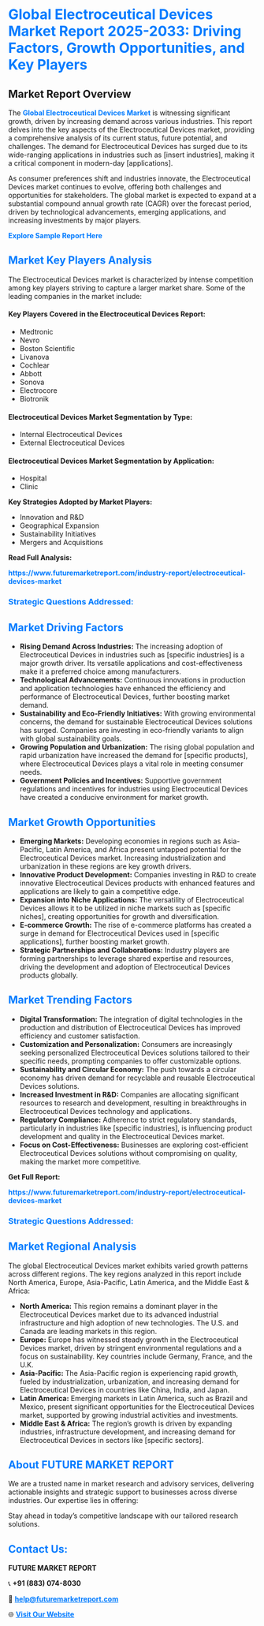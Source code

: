 <h1 style="color: #007BFF;">Global Electroceutical Devices Market Report 2025-2033: Driving Factors, Growth Opportunities, and Key Players</h1>

<section id="overview">
<h2>Market Report Overview</h2>
<p>The <a href="https://www.futuremarketreport.com/industry-report/electroceutical-devices-market" style="color: #007BFF; text-decoration: none;"><strong>Global Electroceutical Devices Market</strong></a> is witnessing significant growth, driven by increasing demand across various industries. This report delves into the key aspects of the Electroceutical Devices market, providing a comprehensive analysis of its current status, future potential, and challenges. The demand for Electroceutical Devices has surged due to its wide-ranging applications in industries such as [insert industries], making it a critical component in modern-day [applications].</p>
<p>As consumer preferences shift and industries innovate, the Electroceutical Devices market continues to evolve, offering both challenges and opportunities for stakeholders. The global market is expected to expand at a substantial compound annual growth rate (CAGR) over the forecast period, driven by technological advancements, emerging applications, and increasing investments by major players.</p>
</section>

<section id="overview">
<p><a href="https://www.futuremarketreport.com/request-sample/reportId=55793" style="color: #007BFF; text-decoration: none;"><strong>Explore Sample Report Here</strong></a></p>
</section>

<section id="key-players">
<h2 style="color: #007BFF;">Market Key Players Analysis</h2>
<p>The Electroceutical Devices market is characterized by intense competition among key players striving to capture a larger market share. Some of the leading companies in the market include:</p>
<h4>Key Players Covered in the Electroceutical Devices Report:</h4>
<ul><li>Medtronic</li><li>Nevro</li><li>Boston Scientific</li><li>Livanova</li><li>Cochlear</li><li>Abbott</li><li>Sonova</li><li>Electrocore</li><li>Biotronik</li></ul>
<h4>Electroceutical Devices Market Segmentation by Type:</h4>
<ul><li>Internal Electroceutical Devices</li><li>External Electroceutical Devices</li></ul>

<h4>Electroceutical Devices Market Segmentation by Application:</h4>
<ul><li>Hospital</li><li>Clinic</li></ul>
<p><strong>Key Strategies Adopted by Market Players:</strong></p>
<ul>
<li>Innovation and R&D</li>
<li>Geographical Expansion</li>
<li>Sustainability Initiatives</li>
<li>Mergers and Acquisitions</li>
</ul>
</section>

<section>
<p><strong>Read Full Analysis: </strong></p><a href="https://www.futuremarketreport.com/industry-report/electroceutical-devices-market" style="color: #007BFF; text-decoration: none;"><strong>https://www.futuremarketreport.com/industry-report/electroceutical-devices-market</strong></a>
<h3 style="color: #007BFF;">Strategic Questions Addressed:</h3>
</section>

<section id="driving-factors">
<h2 style="color: #007BFF;">Market Driving Factors</h2>
<ul>
<li><strong>Rising Demand Across Industries:</strong> The increasing adoption of Electroceutical Devices in industries such as [specific industries] is a major growth driver. Its versatile applications and cost-effectiveness make it a preferred choice among manufacturers.</li>
<li><strong>Technological Advancements:</strong> Continuous innovations in production and application technologies have enhanced the efficiency and performance of Electroceutical Devices, further boosting market demand.</li>
<li><strong>Sustainability and Eco-Friendly Initiatives:</strong> With growing environmental concerns, the demand for sustainable Electroceutical Devices solutions has surged. Companies are investing in eco-friendly variants to align with global sustainability goals.</li>
<li><strong>Growing Population and Urbanization:</strong> The rising global population and rapid urbanization have increased the demand for [specific products], where Electroceutical Devices plays a vital role in meeting consumer needs.</li>
<li><strong>Government Policies and Incentives:</strong> Supportive government regulations and incentives for industries using Electroceutical Devices have created a conducive environment for market growth.</li>
</ul>
</section>

<section id="growth-opportunities">
<h2 style="color: #007BFF;">Market Growth Opportunities</h2>
<ul>
<li><strong>Emerging Markets:</strong> Developing economies in regions such as Asia-Pacific, Latin America, and Africa present untapped potential for the Electroceutical Devices market. Increasing industrialization and urbanization in these regions are key growth drivers.</li>
<li><strong>Innovative Product Development:</strong> Companies investing in R&D to create innovative Electroceutical Devices products with enhanced features and applications are likely to gain a competitive edge.</li>
<li><strong>Expansion into Niche Applications:</strong> The versatility of Electroceutical Devices allows it to be utilized in niche markets such as [specific niches], creating opportunities for growth and diversification.</li>
<li><strong>E-commerce Growth:</strong> The rise of e-commerce platforms has created a surge in demand for Electroceutical Devices used in [specific applications], further boosting market growth.</li>
<li><strong>Strategic Partnerships and Collaborations:</strong> Industry players are forming partnerships to leverage shared expertise and resources, driving the development and adoption of Electroceutical Devices products globally.</li>
</ul>
</section>

<section id="trending-factors">
<h2 style="color: #007BFF;">Market Trending Factors</h2>
<ul>
<li><strong>Digital Transformation:</strong> The integration of digital technologies in the production and distribution of Electroceutical Devices has improved efficiency and customer satisfaction.</li>
<li><strong>Customization and Personalization:</strong> Consumers are increasingly seeking personalized Electroceutical Devices solutions tailored to their specific needs, prompting companies to offer customizable options.</li>
<li><strong>Sustainability and Circular Economy:</strong> The push towards a circular economy has driven demand for recyclable and reusable Electroceutical Devices solutions.</li>
<li><strong>Increased Investment in R&D:</strong> Companies are allocating significant resources to research and development, resulting in breakthroughs in Electroceutical Devices technology and applications.</li>
<li><strong>Regulatory Compliance:</strong> Adherence to strict regulatory standards, particularly in industries like [specific industries], is influencing product development and quality in the Electroceutical Devices market.</li>
<li><strong>Focus on Cost-Effectiveness:</strong> Businesses are exploring cost-efficient Electroceutical Devices solutions without compromising on quality, making the market more competitive.</li>
</ul>
</section>

<section>
<p><strong>Get Full Report: </strong></p><a href="https://www.futuremarketreport.com/industry-report/electroceutical-devices-market" style="color: #007BFF; text-decoration: none;"><strong>https://www.futuremarketreport.com/industry-report/electroceutical-devices-market</strong></a>
<h3 style="color: #007BFF;">Strategic Questions Addressed:</h3>
</section>


<section id="regional-analysis">
<h2 style="color: #007BFF;">Market Regional Analysis</h2>
<p>The global Electroceutical Devices market exhibits varied growth patterns across different regions. The key regions analyzed in this report include North America, Europe, Asia-Pacific, Latin America, and the Middle East & Africa:</p>
<ul>
<li><strong>North America:</strong> This region remains a dominant player in the Electroceutical Devices market due to its advanced industrial infrastructure and high adoption of new technologies. The U.S. and Canada are leading markets in this region.</li>
<li><strong>Europe:</strong> Europe has witnessed steady growth in the Electroceutical Devices market, driven by stringent environmental regulations and a focus on sustainability. Key countries include Germany, France, and the U.K.</li>
<li><strong>Asia-Pacific:</strong> The Asia-Pacific region is experiencing rapid growth, fueled by industrialization, urbanization, and increasing demand for Electroceutical Devices in countries like China, India, and Japan.</li>
<li><strong>Latin America:</strong> Emerging markets in Latin America, such as Brazil and Mexico, present significant opportunities for the Electroceutical Devices market, supported by growing industrial activities and investments.</li>
<li><strong>Middle East & Africa:</strong> The region’s growth is driven by expanding industries, infrastructure development, and increasing demand for Electroceutical Devices in sectors like [specific sectors].</li>
</ul>
</section>

<footer>
<h2 style="color: #007BFF;">About FUTURE MARKET REPORT</h2>
<p>We are a trusted name in market research and advisory services, delivering actionable insights and strategic support to businesses across diverse industries. Our expertise lies in offering:</p>

<p>Stay ahead in today’s competitive landscape with our tailored research solutions.</p>

<h2 style="color: #007BFF;">Contact Us:</h2>
<p><strong>FUTURE MARKET REPORT</strong></p>
<p>📞 <strong>+91 (883) 074-8030</strong></p>
<p>📧 <strong><a href="mailto:help@futuremarketreport.com" style="color: #007BFF;">help@futuremarketreport.com</a></strong></p>
<p>🌐 <strong><a href="https://www.futuremarketreport.com/" style="color: #007BFF;">Visit Our Website</a></strong></p>
</footer>